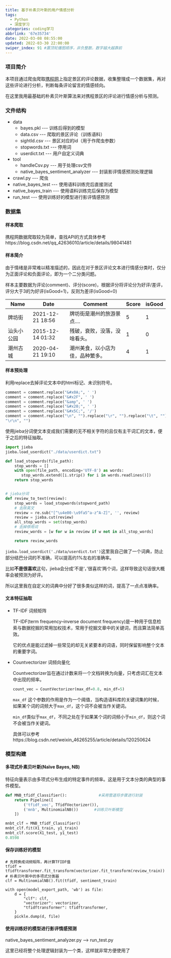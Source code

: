 ```yaml
---
title: 基于朴素贝叶斯的用户情感分析
tags:
  - Python
  - 深度学习
categories: coding学习
abbrlink: '67e35734'
date: 2022-03-08 08:55:00
updated: 2022-03-30 22:00:00
swiper_index: 91 #置顶轮播图顺序，非负整数，数字越大越靠前
---
```


### 项目简介

本项目通过爬虫爬取[携程网](https://www.ctrip.com/)上指定景区的评论数据，收集整理成一个数据集，再对这些评论进行分析，判断每条评论留言的情感倾向。

在这里我用最基础的朴素贝叶斯算法来对携程景区的评论进行情感分析与预测。

### 文件结构

- data
  - bayes.pkl ---  训练后得到的模型
  - data.csv ---  爬取的景区评论（训练语料）
  - sightId.csv  ---  景区对应的id（用于作爬虫参数）
  - stopwords.txt  ---  停用词
  - userdict.txt  ---  用户自定义词典
- tool
  - handleCsv.py  ---  用于处理csv文件
  - native_bayes_sentiment_analyzer  ---  封装影评情感预测处理逻辑
- crawl.py  ---  爬虫
- native_bayes_test  ---  使用语料训练完后直接测试
- native_bayes_train  ---  使用语料训练完后保存为模型
- run_test  ---  使用训练好的模型进行影评情感预测

### 数据集

#### 样本爬取

携程网数据爬取较为简单，查找API的方式具体参考https://blog.csdn.net/qq_42636010/article/details/98041481

#### 样本简介

由于情绪是非常难以精准描述的，因此在对于景区评论文本进行情感分类时，仅分为正面评论和负面评论，即为一个二分类问题。

样本主要数据为评论(comment)、评分(score)，根据评分将评论分为好评/差评，评分大于3的为好评(isGood=1)，反则为差评(isGood=0)

| Name       | Date             | Comment                          | Score | isGood |
| ---------- | ---------------- | -------------------------------- | ----- | ------ |
| 牌坊街     | 2021-12-21 18:56 | 牌坊街是潮州的旅游景点....       | 5     | 1      |
| 汕头小公园 | 2015-12-14 01:32 | 残破，衰败，没落，没啥看头。     | 1     | 0      |
| 潮州古城   | 2020-04-21 19:10 | 潮州美食，以小店为佳，品种繁多。 | 4     | 1      |

#### 样本预处理

利用replace去掉评论文本中的html标记、未识别符号。

```python
comment = comment.replace("&#x0A;", ' ')
comment = comment.replace("&#x2F", ' ')
comment = comment.replace("&amp", ' ')
comment = comment.replace("&#x20;", ' ')
comment = comment.replace("&#x5C;", '/')
comment = comment.replace("\n", "").replace("\r", "").replace("\t", "").replace(
"\r\n", "")
```

使用jieba分词使文本变成我们需要的无不相关字符的且仅有主干词汇的文本，便于之后的特征抽取。

```python
import jieba
jieba.load_userdict("./data/userdict.txt")

def load_stopwords(file_path):
    stop_words = []
    with open(file_path, encoding='UTF-8') as words:
       stop_words.extend([i.strip() for i in words.readlines()])
    return stop_words


# jieba分词
def review_to_text(review):
    stop_words = load_stopwords(stopword_path)
    # 去除英文
    review = re.sub("[^\u4e00-\u9fa5^a-z^A-Z]", '', review)
    review = jieba.cut(review)
    all_stop_words = set(stop_words)
    # 去掉停用词
    review_words = [w for w in review if w not in all_stop_words]

    return review_words
```

`jieba.load_userdict('./data/userdict.txt')`这里我自己做了一个词典，防止部分结巴分词的不准确，可以提高约1%左右的准确率。

比如**不是很喜欢**这句，jieba会分成’不是‘，’很喜欢‘两个词，这样导致这句话很大概率会被预测为好评。

所以这里我在自定义的词典中分好了很多类似这样的词，提高了一点点准确率。

#### 文本特征抽取

- TF-IDF 词频矩阵

  TF-IDF(term frequency–inverse document frequency)是一种用于信息检索与数据挖掘的常用加权技术，常用于挖掘文章中的关键词，而且算法简单高效。

  它的优点是能过滤掉一些常见的却无关紧要本的词语，同时保留影响整个文本的重要字词。

- Countvectorizer 词频向量化

  Countvectorizer旨在通过计数来将一个文档转换为向量，只考虑词汇在文本中出现的频率。

  ```python
  count_vec = CountVectorizer(max_df=0.8, min_df=5)
  ```

  `max_df` 这个参数的作用是作为一个阈值，当构造语料库的关键词集的时候，如果某个词的词频大于`max_df`，这个词不会被当作关键词。

  `min_df`类似于`max_df`，不同之处在于如果某个词的词频小于`min_df`，则这个词不会被当作关键词。

  具体可以参考https://blog.csdn.net/weixin_46265255/article/details/120250624

### 模型构建

#### 多项式朴素贝叶斯(Naïve Bayes, NB)

特征向量表示由多项式分布生成的特定事件的频率。这是用于文本分类的典型的事件模型。

```python
def MNB_tfidf_Classifier():              #采用管道将步骤进行封装
    return Pipeline([
        ('tfidf_vec', TfidfVectorizer()),  
        ('mnb', MultinomialNB())       #训练贝叶斯模型
    ])

mnbt_clf = MNB_tfidf_Classifier()
mnbt_clf.fit(X1_train, y1_train)
mnbt_clf.score(X1_test, y1_test)
0.8598
```

#### 保存训练好的模型

```
# 先转换成词频矩阵，再计算TFIDF值
tfidf = tfidftransformer.fit_transform(vectorizer.fit_transform(review_train))
# 朴素贝叶斯中的多项式分类器
clf = MultinomialNB().fit(tfidf, sentiment_train)

with open(model_export_path, 'wb') as file:
    d = {
        "clf": clf,
        "vectorizer": vectorizer,
        "tfidftransformer": tfidftransformer,
    }
    pickle.dump(d, file)
```

#### 使用训练好的模型进行影评情感预测

native_bayes_sentiment_analyzer.py  ——>  run_test.py

这里已经将整个处理逻辑封装为一个类，这样就非常方便使用了
